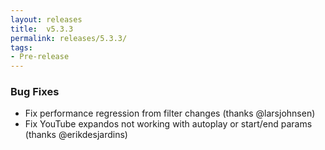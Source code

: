 ```yaml
---
layout: releases
title:  v5.3.3
permalink: releases/5.3.3/
tags:
- Pre-release
---
```


### Bug Fixes

- Fix performance regression from filter changes (thanks @larsjohnsen)
- Fix YouTube expandos not working with autoplay or start/end params (thanks @erikdesjardins)
